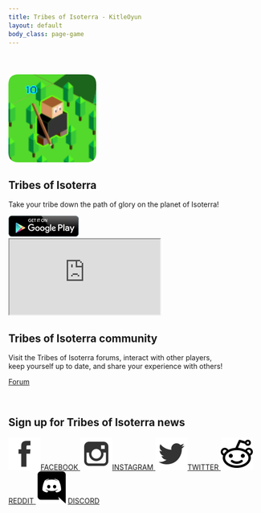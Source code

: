 ```yaml
---
title: Tribes of Isoterra - KitleOyun
layout: default
body_class: page-game
---
```


<header class="head-game tribes-of-isoterra"></header>
<section class="section-gameinfo">
    <div class="container tight bg-accent">
        <div class="row">
            <div class="col-md-3 icon"><img src="/static/images/tribes-of-isoterra-large.png" class="img-responsive">
            </div>
            <div class="col-md-9 info">
                <h2 class="title">Tribes of Isoterra</h2>
                <p class="description">Take your tribe down the path of glory on the planet of Isoterra!</p>
                <div>
                    <a href="https://play.google.com/store/apps/details?id=com.kitleoyun.toi" target="_blank" class="btn-store"><img
                            src="/static/images/btn-googleplay.png"></a>
                </div>
            </div>
        </div>
    </div>
</section>
<section class="section-video">
    <div class="container">
        <div class="embed-responsive embed-responsive-16by9">
            <iframe src="https://www.youtube.com/embed/cCbdZXoU5bc?rel=0&amp;showinfo=0&amp;wmode=transparent"
                wmode="Opaque" class="embed-responsive-item"></iframe>
        </div>
    </div>
</section>
<section class="section-text">
    <div class="container tight bg-accent corner-tribes-of-isoterra">
        <h2>Tribes of Isoterra community</h2>
        <p>
            Visit the Tribes of Isoterra forums, interact with other players,<br class="hidden-xs">
            keep yourself up to date, and share your experience with others!
        </p>
        <p>
            <a href="https://forum.kitleoyun.com/forumdisplay.php?tribes-of-isoterra" target="_blank" class="btn btn-default">Forum</a>
        </p>
        <p>&nbsp;</p>
        <h2>Sign up for Tribes of Isoterra news</h2>
        <p>
            <a href="https://www.facebook.com/tribes.of.isoterra" target="_blank" class="link-social facebook" target="_blank">
                <img src="/static/images/fb.svg" /><span>FACEBOOK</span>
            </a>
            <a href="https://www.instagram.com/tribes_of_isoterra" target="_blank" class="link-social instagram" target="_blank">
                <img src="/static/images/insta.svg" /><span>INSTAGRAM</span>
            </a>
            <a href="https://twitter.com/tribes_isoterra" target="_blank" class="link-social twitter" target="_blank">
                <img src="/static/images/tw.svg" /><span>TWITTER</span>
            </a>
            <a href="https://reddit.com/tribes_of_isoterra" target="_blank" class="link-social reddit" target="_blank">
                <img src="/static/images/rdt.svg" /><span>REDDIT</span>
            </a>
            <a href="http://discord.gg/ZG34XBQ" target="_blank" class="link-social discord" target="_blank">
                <img src="/static/images/dsc.svg" /><span>DISCORD</span>
            </a>
            <br><br>
        </p>
    </div>
</section>
